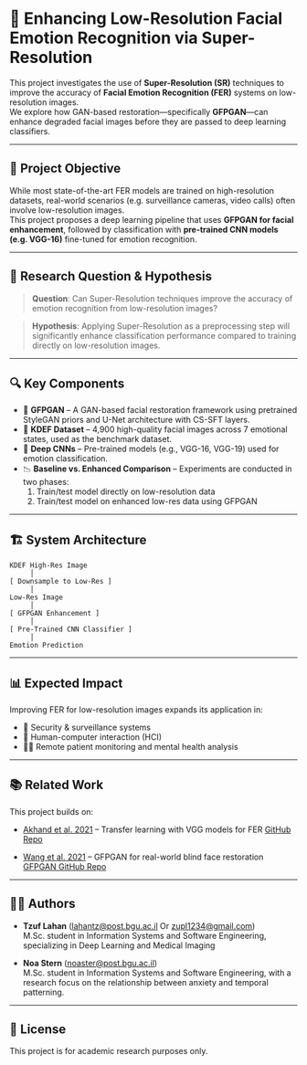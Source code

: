 # 🧠 Enhancing Low-Resolution Facial Emotion Recognition via Super-Resolution

This project investigates the use of **Super-Resolution (SR)** techniques to improve the accuracy of **Facial Emotion Recognition (FER)** systems on low-resolution images.\
We explore how GAN-based restoration—specifically **GFPGAN**—can enhance degraded facial images before they are passed to deep learning classifiers.

---

## 🌟 Project Objective

While most state-of-the-art FER models are trained on high-resolution datasets, real-world scenarios (e.g. surveillance cameras, video calls) often involve low-resolution images.\
This project proposes a deep learning pipeline that uses **GFPGAN for facial enhancement**, followed by classification with **pre-trained CNN models (e.g. VGG-16)** fine-tuned for emotion recognition.

---

## 🧪 Research Question & Hypothesis

> **Question**: Can Super-Resolution techniques improve the accuracy of emotion recognition from low-resolution images?

> **Hypothesis**: Applying Super-Resolution as a preprocessing step will significantly enhance classification performance compared to training directly on low-resolution images.

---

## 🔍 Key Components

- 🧬 **GFPGAN** – A GAN-based facial restoration framework using pretrained StyleGAN priors and U-Net architecture with CS-SFT layers.
- 📆 **KDEF Dataset** – 4,900 high-quality facial images across 7 emotional states, used as the benchmark dataset.
- 🤠 **Deep CNNs** – Pre-trained models (e.g., VGG-16, VGG-19) used for emotion classification.
- 📉 **Baseline vs. Enhanced Comparison** – Experiments are conducted in two phases:
  1. Train/test model directly on low-resolution data
  2. Train/test model on enhanced low-res data using GFPGAN

---

## 🏗️ System Architecture

```
KDEF High-Res Image
     │
[ Downsample to Low-Res ]
     │
Low-Res Image
     │
[ GFPGAN Enhancement ]
     │
[ Pre-Trained CNN Classifier ]
     │
Emotion Prediction
```

---

## 📊 Expected Impact

Improving FER for low-resolution images expands its application in:

- 👮 Security & surveillance systems
- 💬 Human-computer interaction (HCI)
- 🧑‍⚕️ Remote patient monitoring and mental health analysis

---

## 📚 Related Work

This project builds on:

- [Akhand et al. 2021](https://arxiv.org/abs/2101.04061) – Transfer learning with VGG models for FER
  [GitHub Repo](https://github.com/ShuvenduRoy/FER_TL_PipelineTraining)
  
- [Wang et al. 2021](https://www.mdpi.com/2079-9292/10/9/1036) – GFPGAN for real-world blind face restoration
  [GFPGAN GitHub Repo](https://github.com/TencentARC/GFPGAN)

---

## 🧑‍💼 Authors

- **Tzuf Lahan** ([lahantz@post.bgu.ac.il](mailto\:lahantz@post.bgu.ac.il) Or [zupl1234@gmail.com](mailto\:zupl1234@gmail.com))\
  M.Sc. student in Information Systems and Software Engineering, specializing in Deep Learning and Medical Imaging

- **Noa Stern** ([noaster@post.bgu.ac.il](mailto\:noaster@post.bgu.ac.il))\
  M.Sc. student in Information Systems and Software Engineering, with a research focus on the relationship between anxiety and temporal patterning.

---

## 📌 License

This project is for academic research purposes only.

